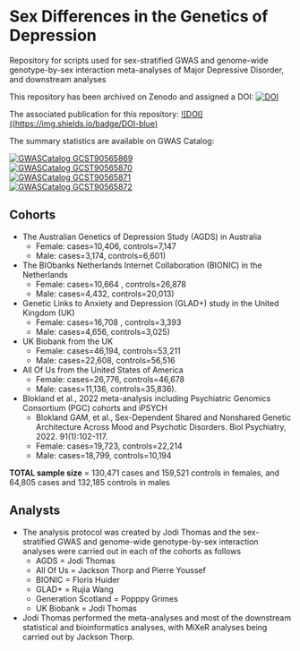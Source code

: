 # Sex Differences in the Genetics of Depression

Repository for scripts used for sex-stratified GWAS and genome-wide genotype-by-sex interaction meta-analyses of Major Depressive Disorder, and downstream analyses

This repository has been archived on Zenodo and assigned a DOI: [![DOI](https://zenodo.org/badge/DOI/10.5281/zenodo.15233098.svg)](https://doi.org/10.5281/zenodo.15233098)

The associated publication for this repository: [![DOI]((https://img.shields.io/badge/DOI-blue)](https://doi.org/10.1038/s41467-025-63236-1)

The summary statistics are available on GWAS Catalog:

[![GWASCatalog GCST90565869](https://img.shields.io/badge/GWASCatalog-GCST90565869-brightgreen)](https://www.ebi.ac.uk/gwas/studies/GCST90565869)  
[![GWASCatalog GCST90565870](https://img.shields.io/badge/GWASCatalog-GCST90565870-brightgreen)](https://www.ebi.ac.uk/gwas/studies/GCST90565870)  
[![GWASCatalog GCST90565871](https://img.shields.io/badge/GWASCatalog-GCST90565871-brightgreen)](https://www.ebi.ac.uk/gwas/studies/GCST90565871)  
[![GWASCatalog GCST90565872](https://img.shields.io/badge/GWASCatalog-GCST90565872-brightgreen)](https://www.ebi.ac.uk/gwas/studies/GCST90565872) 

## Cohorts
* The Australian Genetics of Depression Study (AGDS) in Australia
	- Female: cases=10,406, controls=7,147
	- Male: cases=3,174, controls=6,601)
* The BIObanks Netherlands Internet Collaboration (BIONIC) in the Netherlands
	- Female: cases=10,664 , controls=26,878
	- Male: cases=4,432, controls=20,013)
* Genetic Links to Anxiety and Depression (GLAD+) study in the United Kingdom (UK)
	- Female: cases=16,708 , controls=3,393
	- Male: cases=4,656, controls=3,025)
* UK Biobank from the UK
	- Female: cases=46,194, controls=53,211
	- Male: cases=22,608, controls=56,516
* All Of Us from the United States of America
	- Female: cases=26,776, controls=46,678
	- Male: cases=11,136, controls=35,836).
* Blokland et al., 2022 meta-analysis including Psychiatric Genomics Consortium (PGC) cohorts and iPSYCH
	- Blokland GAM, et al., Sex-Dependent Shared and Nonshared Genetic Architecture Across Mood and Psychotic Disorders. Biol Psychiatry, 2022. 91(1):102-117.
	- Female: cases=19,723,	controls=22,214
	- Male: cases=18,799, controls=10,194

**TOTAL sample size** = 130,471 cases and 159,521 controls in females, and 64,805 cases and 132,185 controls in males

## Analysts
* The analysis protocol was created by Jodi Thomas and the sex-stratified GWAS and genome-wide genotype-by-sex interaction analyses were carried out in each of the cohorts as follows
	* AGDS = Jodi Thomas
	* All Of Us = Jackson Thorp and Pierre Youssef
	* BIONIC = Floris Huider
	* GLAD+ = Rujia Wang
	* Generation Scotland = Popppy Grimes
	* UK Biobank = Jodi Thomas
* Jodi Thomas performed the meta-analyses and most of the downstream statistical and bioinformatics analyses, with MiXeR analyses being carried out by Jackson Thorp. 
